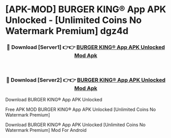 # [APK-MOD] BURGER KING® App APK Unlocked - [Unlimited Coins No Watermark Premium] dgz4d



<div align="center">
<h3>🔴 Download [Server1] 👉👉 <a href="https://momento.my/?title=BURGER_KING®_App_APK_Unlocked">BURGER KING® App APK Unlocked Mod Apk</a></h3><br>

<h3>🔴 Download [Server2] 👉👉 <a href="https://momento.my/?title=BURGER_KING®_App_APK_Unlocked">BURGER KING® App APK Unlocked Mod Apk</a></h3>
</div>



Download BURGER KING® App APK Unlocked 

Free APK MOD BURGER KING® App APK Unlocked [Unlimited Coins No Watermark Premium]

Download BURGER KING® App APK Unlocked [Unlimited Coins No Watermark Premium] Mod For Android
